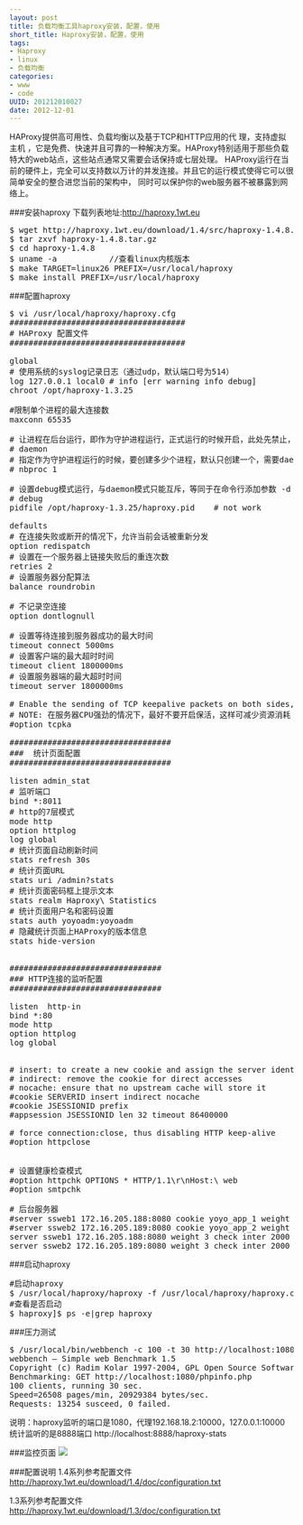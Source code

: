 ```yaml
--- 
layout: post
title: 负载均衡工具haproxy安装，配置，使用
short_title: Haproxy安装，配置，使用
tags: 
- Haproxy
- linux
- 负载均衡
categories:
- www
- code
UUID: 201212010027
date: 2012-12-01
---
```


HAProxy提供高可用性、负载均衡以及基于TCP和HTTP应用的代 理，支持虚拟主机
，它是免费、快速并且可靠的一种解决方案。HAProxy特别适用于那些负载特大的web站点，这些站点通常又需要会话保持或七层处理。 HAProxy运行在当前的硬件上，完全可以支持数以万计的并发连接。并且它的运行模式使得它可以很简单安全的整合进您当前的架构中， 同时可以保护你的web服务器不被暴露到网络上。

###安装haproxy
下载列表地址:<a rel="nofollow" href="http://haproxy.1wt.eu">http://haproxy.1wt.eu</a>

<pre id="bash">
$ wget http://haproxy.1wt.eu/download/1.4/src/haproxy-1.4.8.tar.gz
$ tar zxvf haproxy-1.4.8.tar.gz
$ cd haproxy-1.4.8
$ uname -a           //查看linux内核版本
$ make TARGET=linux26 PREFIX=/usr/local/haproxy
$ make install PREFIX=/usr/local/haproxy
</pre>

###配置haproxy
<pre id="bash">
$ vi /usr/local/haproxy/haproxy.cfg
#####################################
# HAProxy 配置文件
#####################################

global
# 使用系统的syslog记录日志（通过udp，默认端口号为514）
log 127.0.0.1 local0 # info [err warning info debug]
chroot /opt/haproxy-1.3.25

#限制单个进程的最大连接数
maxconn 65535

# 让进程在后台运行，即作为守护进程运行，正式运行的时候开启，此处先禁止，等同于在命令行添加参数 -D
# daemon
# 指定作为守护进程运行的时候，要创建多少个进程，默认只创建一个，需要daemon开启模式
# nbproc 1

# 设置debug模式运行，与daemon模式只能互斥，等同于在命令行添加参数 -d
# debug
pidfile /opt/haproxy-1.3.25/haproxy.pid    # not work

defaults
# 在连接失败或断开的情况下，允许当前会话被重新分发
option redispatch
# 设置在一个服务器上链接失败后的重连次数
retries 2
# 设置服务器分配算法
balance roundrobin

# 不记录空连接
option dontlognull

# 设置等待连接到服务器成功的最大时间
timeout connect 5000ms
# 设置客户端的最大超时时间
timeout client 1800000ms
# 设置服务器端的最大超时时间
timeout server 1800000ms

# Enable the sending of TCP keepalive packets on both sides, clients and servers
# NOTE: 在服务器CPU强劲的情况下，最好不要开启保活，这样可减少资源消耗
#option tcpka

##################################
###  统计页面配置
##################################

listen admin_stat
# 监听端口
bind *:8011
# http的7层模式
mode http
option httplog
log global
# 统计页面自动刷新时间
stats refresh 30s
# 统计页面URL
stats uri /admin?stats
# 统计页面密码框上提示文本
stats realm Haproxy\ Statistics
# 统计页面用户名和密码设置
stats auth yoyoadm:yoyoadm
# 隐藏统计页面上HAProxy的版本信息
stats hide-version


################################
### HTTP连接的监听配置
################################

listen  http-in
bind *:80
mode http
option httplog
log global


# insert: to create a new cookie and assign the server identifier to it
# indirect: remove the cookie for direct accesses
# nocache: ensure that no upstream cache will store it
#cookie SERVERID insert indirect nocache
#cookie JSESSIONID prefix
#appsession JSESSIONID len 32 timeout 86400000

# force connection:close, thus disabling HTTP keep-alive  
#option httpclose


# 设置健康检查模式
#option httpchk OPTIONS * HTTP/1.1\r\nHost:\ web
#option smtpchk

# 后台服务器
#server ssweb1 172.16.205.188:8080 cookie yoyo_app_1 weight 3 check inter 2000 rise 2 fall 3
#server ssweb2 172.16.205.189:8080 cookie yoyo_app_2 weight 3 check inter 2000 rise 2 fall 3
server ssweb1 172.16.205.188:8080 weight 3 check inter 2000 rise 2 fall 3
server ssweb2 172.16.205.189:8080 weight 3 check inter 2000 rise 2 fall 3                        
</pre>

###启动haproxy
<pre id="bash">
#启动haproxy
$ /usr/local/haproxy/haproxy -f /usr/local/haproxy/haproxy.cfg
#查看是否启动
$ haproxy]$ ps -e|grep haproxy
</pre>

###压力测试
<pre id="bash">
$ /usr/local/bin/webbench -c 100 -t 30 http://localhost:1080/phpinfo.php
webbench – Simple web Benchmark 1.5
Copyright (c) Radim Kolar 1997-2004, GPL Open Source Software.
Benchmarking: GET http://localhost:1080/phpinfo.php
100 clients, running 30 sec.
Speed=26508 pages/min, 20929384 bytes/sec.
Requests: 13254 susceed, 0 failed.
</pre>
说明：haproxy监听的端口是1080，代理192.168.18.2:10000，127.0.0.1:10000
统计监听的是8888端口 http://localhost:8888/haproxy-stats

###监控页面
<img src="{{site.static_url}}/assets/images/web/haproxy-300x76.jpg"></img>


###配置说明
1.4系列参考配置文件
<a rel="nofollow" href="http://haproxy.1wt.eu/download/1.4/doc/configuration.txt">http://haproxy.1wt.eu/download/1.4/doc/configuration.txt</a>

1.3系列参考配置文件
<a rel="nofollow" href="http://haproxy.1wt.eu/download/1.3/doc/configuration.txt">http://haproxy.1wt.eu/download/1.3/doc/configuration.txt</a>
